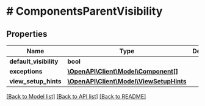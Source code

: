# # ComponentsParentVisibility

## Properties

Name | Type | Description | Notes
------------ | ------------- | ------------- | -------------
**default_visibility** | **bool** |  | [optional]
**exceptions** | [**\OpenAPI\Client\Model\Component[]**](Component.md) |  | [optional]
**view_setup_hints** | [**\OpenAPI\Client\Model\ViewSetupHints**](ViewSetupHints.md) |  |

[[Back to Model list]](../../README.md#models) [[Back to API list]](../../README.md#endpoints) [[Back to README]](../../README.md)
